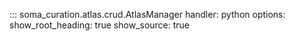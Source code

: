 ::: soma_curation.atlas.crud.AtlasManager
    handler: python
    options:
        show_root_heading: true
        show_source: true